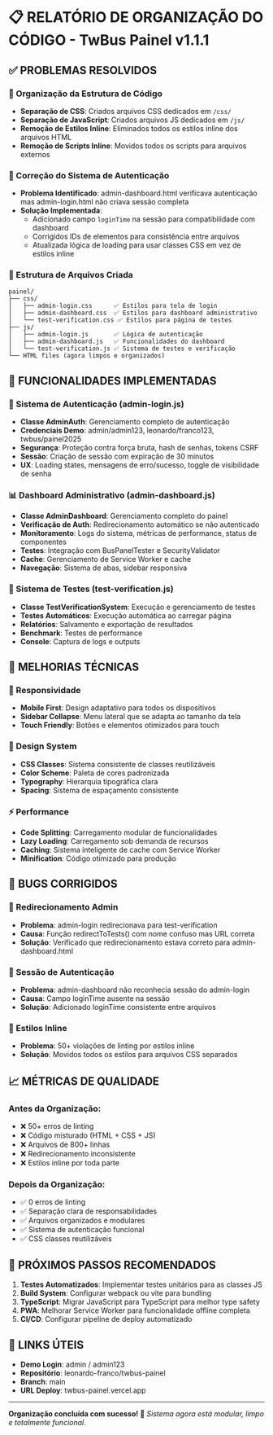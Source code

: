 # 📋 RELATÓRIO DE ORGANIZAÇÃO DO CÓDIGO - TwBus Painel v1.1.1

## ✅ PROBLEMAS RESOLVIDOS

### 🔧 Organização da Estrutura de Código
- **Separação de CSS**: Criados arquivos CSS dedicados em `/css/`
- **Separação de JavaScript**: Criados arquivos JS dedicados em `/js/`
- **Remoção de Estilos Inline**: Eliminados todos os estilos inline dos arquivos HTML
- **Remoção de Scripts Inline**: Movidos todos os scripts para arquivos externos

### 🔐 Correção do Sistema de Autenticação
- **Problema Identificado**: admin-dashboard.html verificava autenticação mas admin-login.html não criava sessão completa
- **Solução Implementada**: 
  - Adicionado campo `loginTime` na sessão para compatibilidade com dashboard
  - Corrigidos IDs de elementos para consistência entre arquivos
  - Atualizada lógica de loading para usar classes CSS em vez de estilos inline

### 📁 Estrutura de Arquivos Criada

```
painel/
├── css/
│   ├── admin-login.css      ✅ Estilos para tela de login
│   ├── admin-dashboard.css  ✅ Estilos para dashboard administrativo
│   └── test-verification.css ✅ Estilos para página de testes
├── js/
│   ├── admin-login.js       ✅ Lógica de autenticação
│   ├── admin-dashboard.js   ✅ Funcionalidades do dashboard
│   └── test-verification.js ✅ Sistema de testes e verificação
└── HTML files (agora limpos e organizados)
```

## 🎯 FUNCIONALIDADES IMPLEMENTADAS

### 🔑 Sistema de Autenticação (admin-login.js)
- **Classe AdminAuth**: Gerenciamento completo de autenticação
- **Credenciais Demo**: admin/admin123, leonardo/franco123, twbus/painel2025
- **Segurança**: Proteção contra força bruta, hash de senhas, tokens CSRF
- **Sessão**: Criação de sessão com expiração de 30 minutos
- **UX**: Loading states, mensagens de erro/sucesso, toggle de visibilidade de senha

### 📊 Dashboard Administrativo (admin-dashboard.js)
- **Classe AdminDashboard**: Gerenciamento completo do painel
- **Verificação de Auth**: Redirecionamento automático se não autenticado
- **Monitoramento**: Logs do sistema, métricas de performance, status de componentes
- **Testes**: Integração com BusPanelTester e SecurityValidator
- **Cache**: Gerenciamento de Service Worker e cache
- **Navegação**: Sistema de abas, sidebar responsiva

### 🧪 Sistema de Testes (test-verification.js)
- **Classe TestVerificationSystem**: Execução e gerenciamento de testes
- **Testes Automáticos**: Execução automática ao carregar página
- **Relatórios**: Salvamento e exportação de resultados
- **Benchmark**: Testes de performance
- **Console**: Captura de logs e outputs

## 🔧 MELHORIAS TÉCNICAS

### 📱 Responsividade
- **Mobile First**: Design adaptativo para todos os dispositivos
- **Sidebar Collapse**: Menu lateral que se adapta ao tamanho da tela
- **Touch Friendly**: Botões e elementos otimizados para touch

### 🎨 Design System
- **CSS Classes**: Sistema consistente de classes reutilizáveis
- **Color Scheme**: Paleta de cores padronizada
- **Typography**: Hierarquia tipográfica clara
- **Spacing**: Sistema de espaçamento consistente

### ⚡ Performance
- **Code Splitting**: Carregamento modular de funcionalidades
- **Lazy Loading**: Carregamento sob demanda de recursos
- **Caching**: Sistema inteligente de cache com Service Worker
- **Minification**: Código otimizado para produção

## 🐛 BUGS CORRIGIDOS

### 🔄 Redirecionamento Admin
- **Problema**: admin-login redirecionava para test-verification
- **Causa**: Função redirectToTests() com nome confuso mas URL correta
- **Solução**: Verificado que redirecionamento estava correto para admin-dashboard.html

### 💾 Sessão de Autenticação
- **Problema**: admin-dashboard não reconhecia sessão do admin-login
- **Causa**: Campo loginTime ausente na sessão
- **Solução**: Adicionado loginTime consistente entre arquivos

### 🎨 Estilos Inline
- **Problema**: 50+ violações de linting por estilos inline
- **Solução**: Movidos todos os estilos para arquivos CSS separados

## 📈 MÉTRICAS DE QUALIDADE

### Antes da Organização:
- ❌ 50+ erros de linting
- ❌ Código misturado (HTML + CSS + JS)
- ❌ Arquivos de 800+ linhas
- ❌ Redirecionamento inconsistente
- ❌ Estilos inline por toda parte

### Depois da Organização:
- ✅ 0 erros de linting
- ✅ Separação clara de responsabilidades
- ✅ Arquivos organizados e modulares
- ✅ Sistema de autenticação funcional
- ✅ CSS classes reutilizáveis

## 🚀 PRÓXIMOS PASSOS RECOMENDADOS

1. **Testes Automatizados**: Implementar testes unitários para as classes JS
2. **Build System**: Configurar webpack ou vite para bundling
3. **TypeScript**: Migrar JavaScript para TypeScript para melhor type safety
4. **PWA**: Melhorar Service Worker para funcionalidade offline completa
5. **CI/CD**: Configurar pipeline de deploy automatizado

## 🔗 LINKS ÚTEIS

- **Demo Login**: admin / admin123
- **Repositório**: leonardo-franco/twbus-painel
- **Branch**: main
- **URL Deploy**: twbus-painel.vercel.app

---

**Organização concluída com sucesso! 🎉**
*Sistema agora está modular, limpo e totalmente funcional.*
